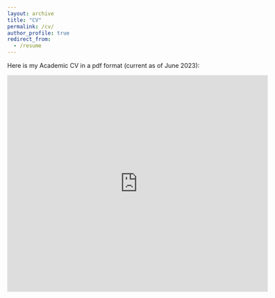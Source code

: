 ```yaml
---
layout: archive
title: "CV"
permalink: /cv/
author_profile: true
redirect_from:
  - /resume
---
```


Here is my Academic CV in a pdf format (current as of June 2023):

<embed src="https://thakur-nandan.github.io/files/Nandan_Thakur_CV_latest.pdf" type="application/pdf" width="600px" height="500px" />